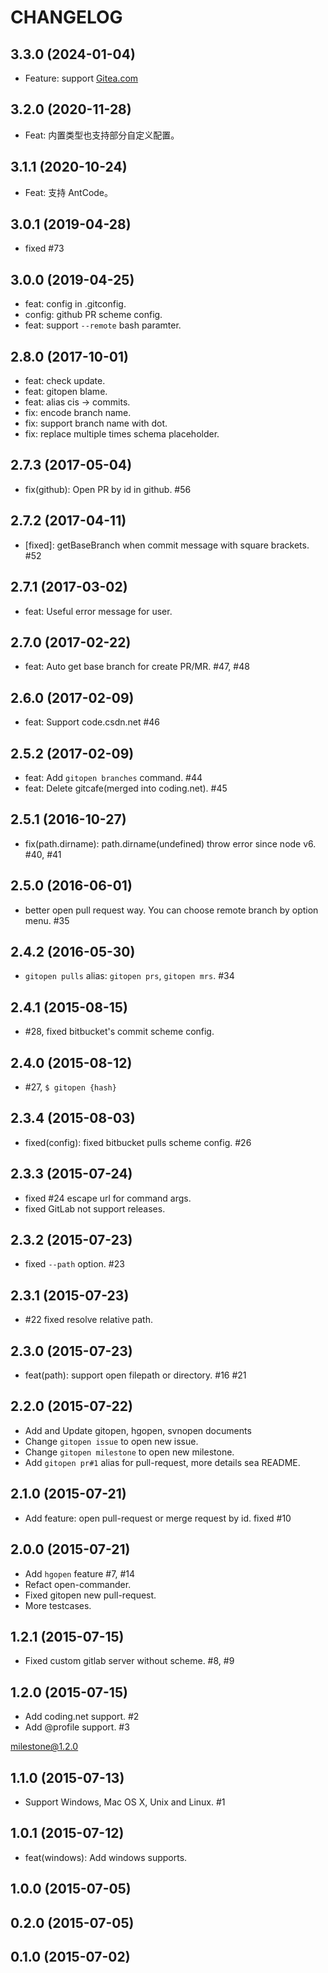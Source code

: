 
# CHANGELOG

## 3.3.0 (2024-01-04)

- Feature: support [Gitea.com](https://about.gitea.com/)

## 3.2.0 (2020-11-28)

- Feat: 内置类型也支持部分自定义配置。

## 3.1.1 (2020-10-24)

- Feat: 支持 AntCode。

## 3.0.1 (2019-04-28)

- fixed #73

## 3.0.0 (2019-04-25)

- feat: config in .gitconfig.
- config: github PR scheme config.
- feat: support `--remote` bash paramter.

## 2.8.0 (2017-10-01)

- feat: check update.
- feat: gitopen blame.
- feat: alias cis -> commits.
- fix: encode branch name.
- fix: support branch name with dot.
- fix: replace multiple times schema placeholder.

## 2.7.3 (2017-05-04)

- fix(github): Open PR by id in github. #56

## 2.7.2 (2017-04-11)

- [fixed]: getBaseBranch when commit message with square brackets. #52

## 2.7.1 (2017-03-02)

- feat: Useful error message for user.

## 2.7.0 (2017-02-22)

- feat: Auto get base branch for create PR/MR. #47, #48

## 2.6.0 (2017-02-09)

- feat: Support code.csdn.net #46

## 2.5.2 (2017-02-09)

- feat: Add `gitopen branches` command. #44
- feat: Delete gitcafe(merged into coding.net). #45

## 2.5.1 (2016-10-27)

* fix(path.dirname): path.dirname(undefined) throw error since node v6. #40, #41

## 2.5.0 (2016-06-01)

* better open pull request way. You can choose remote branch by option menu. #35

## 2.4.2 (2016-05-30)

* `gitopen pulls` alias: `gitopen prs`, `gitopen mrs`. #34

## 2.4.1 (2015-08-15)

* #28, fixed bitbucket's commit scheme config.

## 2.4.0 (2015-08-12)

* #27, `$ gitopen {hash}`

## 2.3.4 (2015-08-03)

* fixed(config): fixed bitbucket pulls scheme config. #26

## 2.3.3 (2015-07-24)

* fixed #24 escape url for command args.
* fixed GitLab not support releases.

## 2.3.2 (2015-07-23)

* fixed `--path` option. #23

## 2.3.1 (2015-07-23)

* #22 fixed resolve relative path.

## 2.3.0 (2015-07-23)

* feat(path): support open filepath or directory. #16 #21

## 2.2.0 (2015-07-22)

* Add and Update gitopen, hgopen, svnopen documents
* Change `gitopen issue` to open new issue.
* Change `gitopen milestone` to open new milestone.
* Add `gitopen pr#1` alias for pull-request, more details sea README.

## 2.1.0 (2015-07-21)

* Add feature: open pull-request or merge request by id. fixed #10

## 2.0.0 (2015-07-21)

* Add `hgopen` feature #7, #14
* Refact open-commander.
* Fixed gitopen new pull-request.
* More testcases.

## 1.2.1 (2015-07-15)

* Fixed custom gitlab server without scheme. #8, #9

## 1.2.0 (2015-07-15)

* Add coding.net support. #2
* Add @profile support. #3

[milestone@1.2.0](https://github.com/hotoo/gitopen/issues?q=milestone%3A1.2.0)

## 1.1.0 (2015-07-13)

* Support Windows, Mac OS X, Unix and Linux. #1

## 1.0.1 (2015-07-12)

* feat(windows): Add windows supports.

## 1.0.0 (2015-07-05)

## 0.2.0 (2015-07-05)

## 0.1.0 (2015-07-02)
